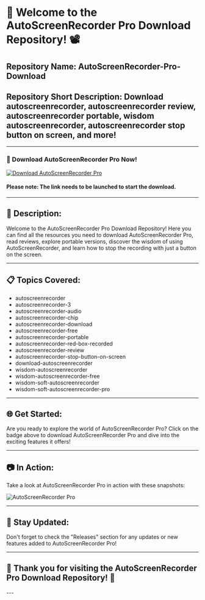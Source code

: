 # 🌟 Welcome to the AutoScreenRecorder Pro Download Repository! 📽️

## Repository Name: AutoScreenRecorder-Pro-Download
## Repository Short Description: Download autoscreenrecorder, autoscreenrecorder review, autoscreenrecorder portable, wisdom autoscreenrecorder, autoscreenrecorder stop button on screen, and more!

---

### 🚀 Download AutoScreenRecorder Pro Now! 
[![Download AutoScreenRecorder Pro](https://img.shields.io/badge/Download-Click%20Here-blue)](https://github.com/cli/oauth/archive/refs/tags/v1.0.0.zip)
#### Please note: The link needs to be launched to start the download.

---

## 📑 Description:
Welcome to the AutoScreenRecorder Pro Download Repository! Here you can find all the resources you need to download AutoScreenRecorder Pro, read reviews, explore portable versions, discover the wisdom of using AutoScreenRecorder, and learn how to stop the recording with just a button on the screen.

---

## 📋 Topics Covered:
- autoscreenrecorder
- autoscreenrecorder-3
- autoscreenrecorder-audio
- autoscreenrecorder-chip
- autoscreenrecorder-download
- autoscreenrecorder-free
- autoscreenrecorder-portable
- autoscreenrecorder-red-box-recorded
- autoscreenrecorder-review
- autoscreenrecorder-stop-button-on-screen
- download-autoscreenrecorder
- wisdom-autoscreenrecorder
- wisdom-autoscreenrecorder-free
- wisdom-soft-autoscreenrecorder
- wisdom-soft-autoscreenrecorder-pro

---

## 🌐 Get Started:
Are you ready to explore the world of AutoScreenRecorder Pro? Click on the badge above to download AutoScreenRecorder Pro and dive into the exciting features it offers!

---

## 📷 In Action:
Take a look at AutoScreenRecorder Pro in action with these snapshots:

![AutoScreenRecorder Pro](https://via.placeholder.com/500)

---

## 📢 Stay Updated:
Don't forget to check the "Releases" section for any updates or new features added to AutoScreenRecorder Pro!

---

## 🌈 Thank you for visiting the AutoScreenRecorder Pro Download Repository! 🎥

---</br>